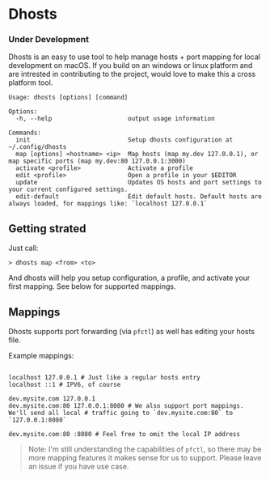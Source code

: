 # Dhosts

### Under Development

Dhosts is an easy to use tool to help manage hosts + port mapping for local development on macOS. If you build on an windows or linux platform and are intrested in contributing to the project, would love to make this a cross platform tool.

```
Usage: dhosts [options] [command]

Options:
  -h, --help                     output usage information

Commands:
  init                           Setup dhosts configuration at ~/.config/dhosts
  map [options] <hostname> <ip>  Map hosts (map my.dev 127.0.0.1), or map specific ports (map my.dev:80 127.0.0.1:3000)
  activate <profile>             Activate a profile
  edit <profile>                 Open a profile in your $EDITOR
  update                         Updates OS hosts and port settings to your current configured settings.
  edit-default                   Edit default hosts. Default hosts are always loaded, for mappings like: `localhost 127.0.0.1`
```

## Getting strated

Just call:

```
> dhosts map <from> <to>

```

And dhosts will help you setup configuration, a profile, and activate your first mapping. See below for supported mappings.

## Mappings

Dhosts supports port forwarding (via `pfctl`) as well has editing your hosts file.

Example mappings:

```

localhost 127.0.0.1 # Just like a regular hosts entry
localhost ::1 # IPV6, of course

dev.mysite.com 127.0.0.1
dev.mysite.com:80 127.0.0.1:8080 # We also support port mappings. We'll send all local # traffic going to `dev.mysite.com:80` to `127.0.0.1:8080`

dev.mysite.com:80 :8080 # Feel free to omit the local IP address

```

> Note: I'm still understanding the capabilities of `pfctl`, so there may be more mapping features it makes sense for us to support. Please leave an issue if you have use case.

```

```

